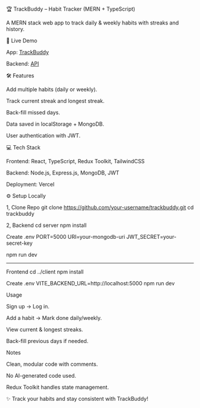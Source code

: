 🏆 TrackBuddy – Habit Tracker (MERN + TypeScript)

A MERN stack web app to track daily & weekly habits with streaks and history.

🚀 Live Demo

App: [TrackBuddy](https://trackbuddy-five.vercel.app/)

Backend: [API](https://trackbuddy-five.vercel.app/)

🛠️ Features

Add multiple habits (daily or weekly).

Track current streak and longest streak.

Back-fill missed days.

Data saved in localStorage + MongoDB.

User authentication with JWT.

💻 Tech Stack

Frontend: React, TypeScript, Redux Toolkit, TailwindCSS

Backend: Node.js, Express.js, MongoDB, JWT

Deployment: Vercel



⚙️ Setup Locally

1, Clone Repo
git clone https://github.com/your-username/trackbuddy.git
cd trackbuddy

2, Backend
cd server
npm install

Create .env
PORT=5000
URI=your-mongodb-uri
JWT_SECRET=your-secret-key

npm run dev


--------------

Frontend
cd ../client
npm install


Create .env
VITE_BACKEND_URL=http://localhost:5000
npm run dev


Usage

Sign up → Log in.

Add a habit → Mark done daily/weekly.

View current & longest streaks.

Back-fill previous days if needed.


Notes

Clean, modular code with comments.

No AI-generated code used.

Redux Toolkit handles state management.


✨ Track your habits and stay consistent with TrackBuddy!
